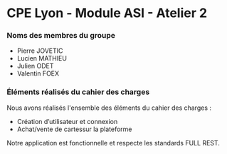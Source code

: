 # CPE Lyon - Module ASI - Atelier 2

### Noms des membres du groupe
- Pierre JOVETIC
- Lucien MATHIEU
- Julien ODET
- Valentin FOEX

### Éléments réalisés du cahier des charges
Nous avons réalisés l'ensemble des éléments du cahier des charges :
- Création d’utilisateur et connexion
- Achat/vente de cartessur la plateforme

Notre application est fonctionnelle et respecte les standards FULL REST.
